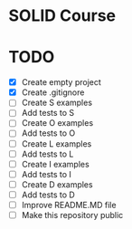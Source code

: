 # SOLID Course

# TODO
- [x] Create empty project
- [x] Create .gitignore
- [ ] Create S examples
- [ ] Add tests to S
- [ ] Create O examples
- [ ] Add tests to O
- [ ] Create L examples
- [ ] Add tests to L
- [ ] Create I examples
- [ ] Add tests to I
- [ ] Create D examples
- [ ] Add tests to D
- [ ] Improve README.MD file
- [ ] Make this repository public
